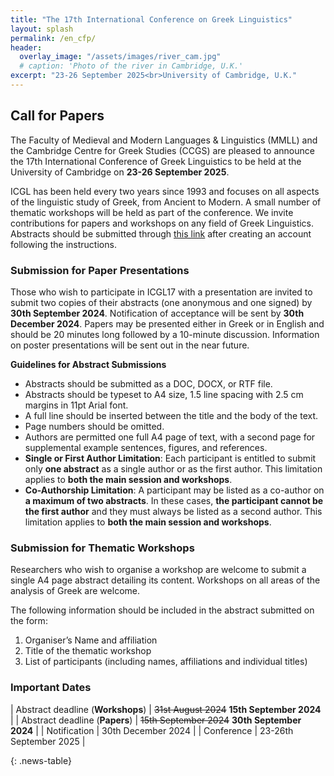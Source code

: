 ```yaml
---
title: "The 17th International Conference on Greek Linguistics"
layout: splash
permalink: /en_cfp/
header:
  overlay_image: "/assets/images/river_cam.jpg"
  # caption: 'Photo of the river in Cambridge, U.K.'
excerpt: "23-26 September 2025<br>University of Cambridge, U.K."
---
```


## Call for Papers

The Faculty of Medieval and Modern Languages & Linguistics (MMLL) and the Cambridge Centre for Greek Studies (CCGS) are pleased to announce the 17th International Conference of Greek Linguistics to be held at the University of Cambridge on **23-26 September 2025**. 

ICGL has been held every two years since 1993 and focuses on all aspects of the linguistic study of Greek, from Ancient to Modern. A small number of thematic workshops will be held as part of the conference. We invite contributions for papers and workshops on any field of Greek Linguistics. Abstracts should be submitted through [this link](https://app.oxfordabstracts.com/stages/47829/submitter) after creating an account following the instructions.

### Submission for Paper Presentations

Those who wish to participate in ICGL17 with a presentation are invited to submit two copies of their abstracts (one anonymous and one signed) by **30th September 2024**. Notification of acceptance will be sent by **30th December 2024**. Papers may be presented either in Greek or in English and should be 20 minutes long followed by a 10-minute discussion. Information on poster presentations will be sent out in the near future. 

**Guidelines for Abstract Submissions**
- Abstracts should be submitted as a DOC, DOCX, or RTF  file.
- Abstracts should be typeset to A4 size, 1.5 line spacing with 2.5 cm margins in 11pt Arial font.
- A full line should be inserted between the title and the body of the text.
- Page numbers should be omitted.
- Authors are permitted one full A4 page of text, with a second page for supplemental example sentences, figures, and references.
- **Single or First Author Limitation**: Each participant is entitled to submit only **one abstract** as a single author or as the first author. This limitation applies to **both the main session and workshops**.
- **Co-Authorship Limitation**: A participant may be listed as a co-author on **a maximum of two abstracts**. In these cases, **the participant cannot be the first author** and they must always be listed as a second author. This limitation applies to **both the main session and workshops**.

### Submission for Thematic Workshops  

Researchers who wish to organise a workshop are welcome to submit a single A4 page abstract detailing its content. Workshops on all areas of the analysis of Greek are welcome. 

The following information should be included in the abstract submitted on the form:  
1.	Organiser’s Name and affiliation
2.	Title of the thematic workshop  
3.	List of participants (including names, affiliations and individual titles)  

### Important Dates

<style>
.news-table { font-size: .9em; table-layout: fixed;}
.news-table tr td:nth-child(1) { font-weight: bold; width: 10em;}
</style>
| Abstract deadline (**Workshops**) | ~~31st August 2024~~ **15th September 2024** |
| Abstract deadline (**Papers**) | ~~15th September 2024~~ **30th September 2024** |
| Notification | 30th December 2024 |
| Conference | 23-26th September 2025 |

{: .news-table}
